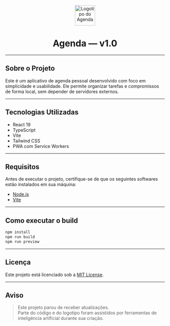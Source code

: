 <div align="center">
  <img src="agenda.ico" alt="Logotipo do Agenda" width="64" height="64" />
  <h1>Agenda — v1.0</h1>
</div>

---

## Sobre o Projeto

Este é um aplicativo de agenda pessoal desenvolvido com foco em simplicidade e usabilidade. Ele permite organizar tarefas e compromissos de forma local, sem depender de servidores externos.

---

## Tecnologias Utilizadas

- React 19
- TypeScript
- Vite
- Tailwind CSS
- PWA com Service Workers

---

## Requisitos

Antes de executar o projeto, certifique-se de que os seguintes softwares estão instalados em sua máquina:

- [Node.js](https://nodejs.org/)
- [Vite](https://vitejs.dev/)

---

## Como executar o build

```bash
npm install
npm run build
npm run preview
```

---

## Licença

Este projeto está licenciado sob a [MIT License](./LICENSE.md).

---

## Aviso

> Este projeto parou de receber atualizações.  
> Parte do código e do logotipo foram assistidos por ferramentas de inteligência artificial durante sua criação.